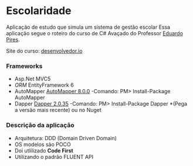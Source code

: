 # Escolaridade
Aplicação de estudo que simula um sistema de gestão escolar
Essa aplicação segue o roteiro do curso de C# Avaçado do Professor [Eduardo Pires](https://github.com/EduardoPires).

Site do curso: [desenvolvedor.io](https://desenvolvedor.io/)

### Frameworks
- Asp.Net MVC5
- _ORM_ EntityFramework 6
- AutoMapper [AutoMapper 8.0.0](https://automapper.org/)
    -Comando: PM> Install-Package AutoMapper
- Dapper [Dapper 2.0.35](https://github.com/StackExchange/Dapper)
    -Comando: PM> Install-Package Dapper *(Pega a versão mais recente) ou no Nuget

### Descrição da aplicação
- Arquitetura: DDD (Domain Driven Domain)
- OS modelos são POCO
- Doi utlilizado **Code First**
- Utilizando o padrão FLUENT API
